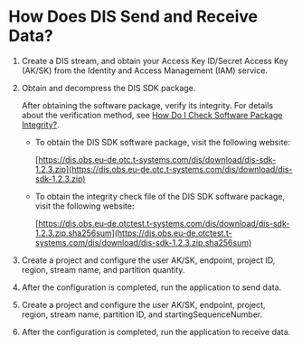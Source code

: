 # How Does DIS Send and Receive Data?<a name="dis_faq_0003"></a>

1.  Create a DIS stream, and obtain your Access Key ID/Secret Access Key \(AK/SK\) from the Identity and Access Management \(IAM\) service.
2.  Obtain and decompress the DIS SDK package.

    After obtaining the software package, verify its integrity. For details about the verification method, see  [How Do I Check Software Package Integrity?](how-do-i-check-software-package-integrity.md).

    -   To obtain the DIS SDK software package, visit the following website:

        [https://dis.obs.eu-de.otc.t-systems.com/dis/download/dis-sdk-1.2.3.zip](https://dis.obs.eu-de.otc.t-systems.com/dis/download/dis-sdk-1.2.3.zip)

    -   To obtain the integrity check file of the DIS SDK software package, visit the following website:

        [https://dis.obs.eu-de.otctest.t-systems.com/dis/download/dis-sdk-1.2.3.zip.sha256sum](https://dis.obs.eu-de.otctest.t-systems.com/dis/download/dis-sdk-1.2.3.zip.sha256sum)

3.  Create a project and configure the user AK/SK, endpoint, project ID, region, stream name, and partition quantity.
4.  After the configuration is completed, run the application to send data.
5.  Create a project and configure the user AK/SK, endpoint, project, region, stream name, partition ID, and startingSequenceNumber.
6.  After the configuration is completed, run the application to receive data.

